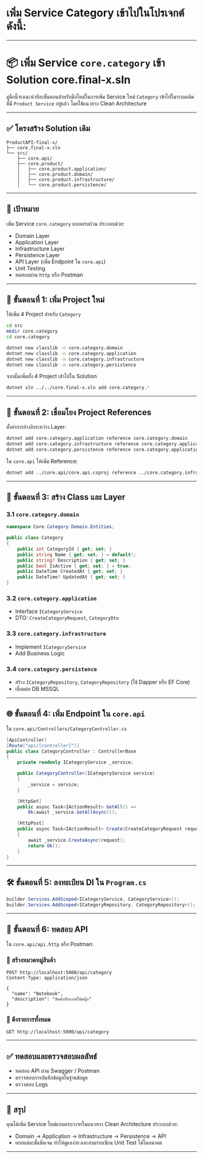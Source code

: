 # เพิ่ม **Service Category** เข้าไปในโปรเจกต์ ดังนี้:

---

# 📦 เพิ่ม Service `core.category` เข้า Solution core.final-x.sln

คู่มือนี้จะแนะนำทีละขั้นตอนสำหรับมือใหม่ในการเพิ่ม Service ใหม่ `Category` เข้าไปในระบบเดิมที่มี `Product Service` อยู่แล้ว โดยใช้แนวทาง Clean Architecture

---

## ✅ โครงสร้าง Solution เดิม

```
ProductAPI-final-x/
├── core.final-x.sln
└── src/
    ├── core.api/
    ├── core.product/
    │   ├── core.product.application/
    │   ├── core.product.domain/
    │   ├── core.product.infrastructure/
    │   └── core.product.persistence/
```

---

## 🧩 เป้าหมาย

เพิ่ม Service `core.category` แบบครบถ้วน ประกอบด้วย:

* Domain Layer
* Application Layer
* Infrastructure Layer
* Persistence Layer
* API Layer (เพิ่ม Endpoint ใน `core.api`)
* Unit Testing
* ทดสอบผ่าน `http` หรือ Postman

---

## 🚀 ขั้นตอนที่ 1: เพิ่ม Project ใหม่

ให้เพิ่ม 4 Project สำหรับ `Category`

```bash
cd src
mkdir core.category
cd core.category

dotnet new classlib -n core.category.domain
dotnet new classlib -n core.category.application
dotnet new classlib -n core.category.infrastructure
dotnet new classlib -n core.category.persistence
```

จากนั้นเพิ่มทั้ง 4 Project เข้าไปใน Solution

```bash
dotnet sln ../../core.final-x.sln add core.category.*
```

---

## 🔁 ขั้นตอนที่ 2: เชื่อมโยง Project References

ตั้งค่าการอ้างอิงระหว่าง Layer:

```bash
dotnet add core.category.application reference core.category.domain
dotnet add core.category.infrastructure reference core.category.application core.category.domain
dotnet add core.category.persistence reference core.category.application core.category.domain
```

ใน `core.api` ให้เพิ่ม Reference:

```bash
dotnet add ../core.api/core.api.csproj reference ../core.category.infrastructure/core.category.infrastructure.csproj
```

---

## 🧠 ขั้นตอนที่ 3: สร้าง Class และ Layer

### 3.1 `core.category.domain`

```csharp
namespace Core.Category.Domain.Entities;

public class Category
{
    public int CategoryId { get; set; }
    public string Name { get; set; } = default!;
    public string? Description { get; set; }
    public bool IsActive { get; set; } = true;
    public DateTime CreatedAt { get; set; }
    public DateTime? UpdatedAt { get; set; }
}
```

### 3.2 `core.category.application`

* Interface `ICategoryService`
* DTO: `CreateCategoryRequest`, `CategoryDto`

### 3.3 `core.category.infrastructure`

* Implement `ICategoryService`
* Add Business Logic

### 3.4 `core.category.persistence`

* สร้าง `ICategoryRepository`, `CategoryRepository` (ใช้ Dapper หรือ EF Core)
* เชื่อมต่อ DB MSSQL

---

## 🌐 ขั้นตอนที่ 4: เพิ่ม Endpoint ใน `core.api`

ใน `core.api/Controllers/CategoryController.cs`

```csharp
[ApiController]
[Route("api/[controller]")]
public class CategoryController : ControllerBase
{
    private readonly ICategoryService _service;

    public CategoryController(ICategoryService service)
    {
        _service = service;
    }

    [HttpGet]
    public async Task<IActionResult> GetAll() =>
        Ok(await _service.GetAllAsync());

    [HttpPost]
    public async Task<IActionResult> Create(CreateCategoryRequest request)
    {
        await _service.CreateAsync(request);
        return Ok();
    }
}
```

---

## 🛠 ขั้นตอนที่ 5: ลงทะเบียน DI ใน `Program.cs`

```csharp
builder.Services.AddScoped<ICategoryService, CategoryService>();
builder.Services.AddScoped<ICategoryRepository, CategoryRepository>();
```

---

## 🧪 ขั้นตอนที่ 6: ทดสอบ API

ใน `core.api/api.http` หรือ Postman:

### 🔹 สร้างหมวดหมู่สินค้า

```http
POST http://localhost:5000/api/category
Content-Type: application/json

{
  "name": "Notebook",
  "description": "สินค้าประเภทโน้ตบุ๊ก"
}
```

### 🔹 ดึงรายการทั้งหมด

```http
GET http://localhost:5000/api/category
```

---

## ✅ ทดสอบและตรวจสอบผลลัพธ์

* ทดสอบ API ผ่าน Swagger / Postman
* ตรวจสอบการบันทึกข้อมูลในฐานข้อมูล
* ตรวจสอบ Logs

---

## 📌 สรุป

คุณได้เพิ่ม Service ใหม่แบบครบวงจรในแนวทาง Clean Architecture ประกอบด้วย:

* Domain → Application → Infrastructure → Persistence → API
* แยกแต่ละชั้นชัดเจน ทำให้ดูแลง่าย และสามารถเขียน Unit Test ได้ในอนาคต

---
 
